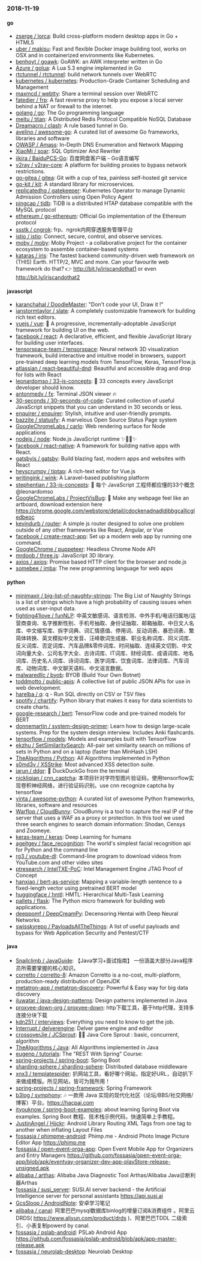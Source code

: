 ### 2018-11-19

#### go
* [zserge / lorca](https://github.com/zserge/lorca): Build cross-platform modern desktop apps in Go + HTML5
* [uber / makisu](https://github.com/uber/makisu): Fast and flexible Docker image building tool, works on OSX and in containerized environments like Kubernetes.
* [benhoyt / goawk](https://github.com/benhoyt/goawk): GoAWK: an AWK interpreter written in Go
* [Azure / golua](https://github.com/Azure/golua): A Lua 5.3 engine implemented in Go
* [rtctunnel / rtctunnel](https://github.com/rtctunnel/rtctunnel): build network tunnels over WebRTC
* [kubernetes / kubernetes](https://github.com/kubernetes/kubernetes): Production-Grade Container Scheduling and Management
* [maxmcd / webtty](https://github.com/maxmcd/webtty): Share a terminal session over WebRTC
* [fatedier / frp](https://github.com/fatedier/frp): A fast reverse proxy to help you expose a local server behind a NAT or firewall to the internet.
* [golang / go](https://github.com/golang/go): The Go programming language
* [meitu / titan](https://github.com/meitu/titan): A Distributed Redis Protocol Compatible NoSQL Database
* [Dreamacro / clash](https://github.com/Dreamacro/clash): A rule based tunnel in Go.
* [avelino / awesome-go](https://github.com/avelino/awesome-go): A curated list of awesome Go frameworks, libraries and software
* [OWASP / Amass](https://github.com/OWASP/Amass): In-Depth DNS Enumeration and Network Mapping
* [XiaoMi / soar](https://github.com/XiaoMi/soar): SQL Optimizer And Rewriter
* [iikira / BaiduPCS-Go](https://github.com/iikira/BaiduPCS-Go): 百度网盘客户端 - Go语言编写
* [v2ray / v2ray-core](https://github.com/v2ray/v2ray-core): A platform for building proxies to bypass network restrictions.
* [go-gitea / gitea](https://github.com/go-gitea/gitea): Git with a cup of tea, painless self-hosted git service
* [go-kit / kit](https://github.com/go-kit/kit): A standard library for microservices.
* [replicatedhq / gatekeeper](https://github.com/replicatedhq/gatekeeper): Kubernetes Operator to manage Dynamic Admission Controllers using Open Policy Agent
* [pingcap / tidb](https://github.com/pingcap/tidb): TiDB is a distributed HTAP database compatible with the MySQL protocol
* [ethereum / go-ethereum](https://github.com/ethereum/go-ethereum): Official Go implementation of the Ethereum protocol
* [ssstk / cngrok](https://github.com/ssstk/cngrok): frp、ngrok内网穿透服务管理平台
* [istio / istio](https://github.com/istio/istio): Connect, secure, control, and observe services.
* [moby / moby](https://github.com/moby/moby): Moby Project - a collaborative project for the container ecosystem to assemble container-based systems
* [kataras / iris](https://github.com/kataras/iris): The fastest backend community-driven web framework on (THIS) Earth. HTTP/2, MVC and more. Can your favourite web framework do that? 👉 http://bit.ly/iriscandothat1 or even http://bit.ly/iriscandothat2

#### javascript
* [karanchahal / DoodleMaster](https://github.com/karanchahal/DoodleMaster): "Don't code your UI, Draw it !"
* [ianstormtaylor / slate](https://github.com/ianstormtaylor/slate): A completely customizable framework for building rich text editors.
* [vuejs / vue](https://github.com/vuejs/vue): 🖖 A progressive, incrementally-adoptable JavaScript framework for building UI on the web.
* [facebook / react](https://github.com/facebook/react): A declarative, efficient, and flexible JavaScript library for building user interfaces.
* [tensorspace-team / tensorspace](https://github.com/tensorspace-team/tensorspace): Neural network 3D visualization framework, build interactive and intuitive model in browsers, support pre-trained deep learning models from TensorFlow, Keras, TensorFlow.js
* [atlassian / react-beautiful-dnd](https://github.com/atlassian/react-beautiful-dnd): Beautiful and accessible drag and drop for lists with React
* [leonardomso / 33-js-concepts](https://github.com/leonardomso/33-js-concepts): 📜 33 concepts every JavaScript developer should know.
* [antonmedv / fx](https://github.com/antonmedv/fx): Terminal JSON viewer 🔥
* [30-seconds / 30-seconds-of-code](https://github.com/30-seconds/30-seconds-of-code): Curated collection of useful JavaScript snippets that you can understand in 30 seconds or less.
* [enquirer / enquirer](https://github.com/enquirer/enquirer): Stylish, intuitive and user-friendly prompts.
* [bazzite / statusfy](https://github.com/bazzite/statusfy): A marvelous Open Source Status Page system
* [GoogleChromeLabs / carlo](https://github.com/GoogleChromeLabs/carlo): Web rendering surface for Node applications
* [nodejs / node](https://github.com/nodejs/node): Node.js JavaScript runtime ✨🐢🚀✨
* [facebook / react-native](https://github.com/facebook/react-native): A framework for building native apps with React.
* [gatsbyjs / gatsby](https://github.com/gatsbyjs/gatsby): Build blazing fast, modern apps and websites with React
* [heyscrumpy / tiptap](https://github.com/heyscrumpy/tiptap): A rich-text editor for Vue.js
* [writingink / wink](https://github.com/writingink/wink): A Laravel-based publishing platform
* [stephentian / 33-js-concepts](https://github.com/stephentian/33-js-concepts): 📜 每个 JavaScript 工程师都应懂的33个概念 @leonardomso
* [GoogleChromeLabs / ProjectVisBug](https://github.com/GoogleChromeLabs/ProjectVisBug): 🎨 Make any webpage feel like an artboard, download extension here https://chrome.google.com/webstore/detail/cdockenadnadldjbbgcallicgledbeoc
* [kevindurb / router](https://github.com/kevindurb/router): A simple js router designed to solve one problem outside of any other frameworks like React, Angular, or Vue
* [facebook / create-react-app](https://github.com/facebook/create-react-app): Set up a modern web app by running one command.
* [GoogleChrome / puppeteer](https://github.com/GoogleChrome/puppeteer): Headless Chrome Node API
* [mrdoob / three.js](https://github.com/mrdoob/three.js): JavaScript 3D library.
* [axios / axios](https://github.com/axios/axios): Promise based HTTP client for the browser and node.js
* [somebee / imba](https://github.com/somebee/imba): The new programming language for web apps

#### python
* [minimaxir / big-list-of-naughty-strings](https://github.com/minimaxir/big-list-of-naughty-strings): The Big List of Naughty Strings is a list of strings which have a high probability of causing issues when used as user-input data.
* [fighting41love / funNLP](https://github.com/fighting41love/funNLP): 中英文敏感词、语言检测、中外手机/电话归属地/运营商查询、名字推断性别、手机号抽取、身份证抽取、邮箱抽取、中日文人名库、中文缩写库、拆字词典、词汇情感值、停用词、反动词表、暴恐词表、繁简体转换、英文模拟中文发音、汪峰歌词生成器、职业名称词库、同义词库、反义词库、否定词库、汽车品牌&零件词库、时间抽取、连续英文切割、中文词向量大全、公司名字大全、古诗词库、IT词库、财经词库、成语词库、地名词库、历史名人词库、诗词词库、医学词库、饮食词库、法律词库、汽车词库、动物词库、中文聊天语料、中文谣言数据。
* [malwaredllc / byob](https://github.com/malwaredllc/byob): BYOB (Build Your Own Botnet)
* [toddmotto / public-apis](https://github.com/toddmotto/public-apis): A collective list of public JSON APIs for use in web development.
* [harelba / q](https://github.com/harelba/q): q - Run SQL directly on CSV or TSV files
* [spotify / chartify](https://github.com/spotify/chartify): Python library that makes it easy for data scientists to create charts.
* [google-research / bert](https://github.com/google-research/bert): TensorFlow code and pre-trained models for BERT
* [donnemartin / system-design-primer](https://github.com/donnemartin/system-design-primer): Learn how to design large-scale systems. Prep for the system design interview. Includes Anki flashcards.
* [tensorflow / models](https://github.com/tensorflow/models): Models and examples built with TensorFlow
* [ekzhu / SetSimilaritySearch](https://github.com/ekzhu/SetSimilaritySearch): All-pair set similarity search on millions of sets in Python and on a laptop (faster than MinHash LSH)
* [TheAlgorithms / Python](https://github.com/TheAlgorithms/Python): All Algorithms implemented in Python
* [s0md3v / XSStrike](https://github.com/s0md3v/XSStrike): Most advanced XSS detection suite.
* [jarun / ddgr](https://github.com/jarun/ddgr): 🦆 DuckDuckGo from the terminal
* [nickliqian / cnn_captcha](https://github.com/nickliqian/cnn_captcha): 本项目针对字符型图片验证码，使用tensorflow实现卷积神经网络，进行验证码识别。use cnn recognize captcha by tensorflow
* [vinta / awesome-python](https://github.com/vinta/awesome-python): A curated list of awesome Python frameworks, libraries, software and resources
* [Warflop / CloudBunny](https://github.com/Warflop/CloudBunny): CloudBunny is a tool to capture the real IP of the server that uses a WAF as a proxy or protection. In this tool we used three search engines to search domain information: Shodan, Censys and Zoomeye.
* [keras-team / keras](https://github.com/keras-team/keras): Deep Learning for humans
* [ageitgey / face_recognition](https://github.com/ageitgey/face_recognition): The world's simplest facial recognition api for Python and the command line
* [rg3 / youtube-dl](https://github.com/rg3/youtube-dl): Command-line program to download videos from YouTube.com and other video sites
* [ptresearch / IntelTXE-PoC](https://github.com/ptresearch/IntelTXE-PoC): Intel Management Engine JTAG Proof of Concept
* [hanxiao / bert-as-service](https://github.com/hanxiao/bert-as-service): Mapping a variable-length sentence to a fixed-length vector using pretrained BERT model
* [huggingface / hmtl](https://github.com/huggingface/hmtl): HMTL: Hierarchical Multi-Task Learning
* [pallets / flask](https://github.com/pallets/flask): The Python micro framework for building web applications.
* [deeppomf / DeepCreamPy](https://github.com/deeppomf/DeepCreamPy): Decensoring Hentai with Deep Neural Networks
* [swisskyrepo / PayloadsAllTheThings](https://github.com/swisskyrepo/PayloadsAllTheThings): A list of useful payloads and bypass for Web Application Security and Pentest/CTF

#### java
* [Snailclimb / JavaGuide](https://github.com/Snailclimb/JavaGuide): 【Java学习+面试指南】 一份涵盖大部分Java程序员所需要掌握的核心知识。
* [corretto / corretto-8](https://github.com/corretto/corretto-8): Amazon Corretto is a no-cost, multi-platform, production-ready distribution of OpenJDK
* [metatron-app / metatron-discovery](https://github.com/metatron-app/metatron-discovery): Powerful & Easy way for big data discovery
* [iluwatar / java-design-patterns](https://github.com/iluwatar/java-design-patterns): Design patterns implemented in Java
* [proxyee-down-org / proxyee-down](https://github.com/proxyee-down-org/proxyee-down): http下载工具，基于http代理，支持多连接分块下载
* [kdn251 / interviews](https://github.com/kdn251/interviews): Everything you need to know to get the job.
* [Interrupt / delverengine](https://github.com/Interrupt/delverengine): Delver game engine and editor
* [crossoverJie / JCSprout](https://github.com/crossoverJie/JCSprout): 👨‍🎓 Java Core Sprout : basic, concurrent, algorithm
* [TheAlgorithms / Java](https://github.com/TheAlgorithms/Java): All Algorithms implemented in Java
* [eugenp / tutorials](https://github.com/eugenp/tutorials): The "REST With Spring" Course:
* [spring-projects / spring-boot](https://github.com/spring-projects/spring-boot): Spring Boot
* [sharding-sphere / sharding-sphere](https://github.com/sharding-sphere/sharding-sphere): Distributed database middleware
* [xnx3 / templatespider](https://github.com/xnx3/templatespider): 扒网站工具，看好哪个网站，指定好URL，自动扒下来做成模版。所见网站，皆可为我所用！
* [spring-projects / spring-framework](https://github.com/spring-projects/spring-framework): Spring Framework
* [b3log / symphony](https://github.com/b3log/symphony): 🎶 一款用 Java 实现的现代化社区（论坛/BBS/社交网络/博客）平台。https://hacpai.com
* [ityouknow / spring-boot-examples](https://github.com/ityouknow/spring-boot-examples): about learning Spring Boot via examples. Spring Boot 教程、技术栈示例代码，快速简单上手教程。
* [JustinAngel / Hijckr](https://github.com/JustinAngel/Hijckr): Android Library Routing XML Tags from one tag to another when inflating Layout Files
* [fossasia / phimpme-android](https://github.com/fossasia/phimpme-android): Phimp.me - Android Photo Image Picture Editor App https://phimp.me
* [fossasia / open-event-orga-app](https://github.com/fossasia/open-event-orga-app): Open Event Mobile App for Organizers and Entry Managers https://github.com/fossasia/open-event-orga-app/blob/apk/eventyay-organizer-dev-app-playStore-release-unsigned.apk
* [alibaba / arthas](https://github.com/alibaba/arthas): Alibaba Java Diagnostic Tool Arthas/Alibaba Java诊断利器Arthas
* [fossasia / susi_server](https://github.com/fossasia/susi_server): SUSI.AI server backend - the Artificial Intelligence server for personal assistants https://api.susi.ai
* [GcsSloop / AndroidNote](https://github.com/GcsSloop/AndroidNote): 安卓学习笔记
* [alibaba / canal](https://github.com/alibaba/canal): 阿里巴巴mysql数据库binlog的增量订阅&消费组件 。阿里云DRDS( https://www.aliyun.com/product/drds )、阿里巴巴TDDL 二级索引、小表复制powerd by canal.
* [fossasia / pslab-android](https://github.com/fossasia/pslab-android): PSLab Android App https://github.com/fossasia/pslab-android/blob/apk/app-master-release.apk
* [fossasia / neurolab-desktop](https://github.com/fossasia/neurolab-desktop): Neurolab Desktop
